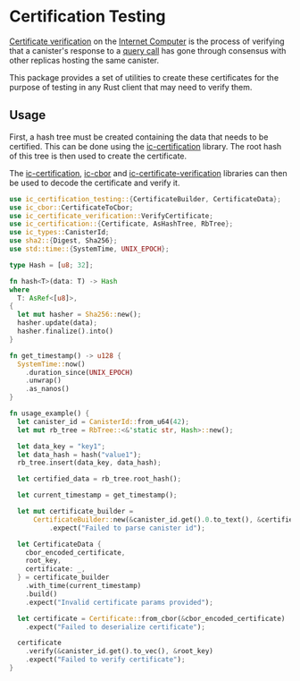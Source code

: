 # Certification Testing

[Certificate verification](https://internetcomputer.org/docs/current/references/ic-interface-spec#canister-signatures) on the [Internet Computer](https://dfinity.org) is the process of verifying that a canister's response to a [query call](https://internetcomputer.org/docs/current/references/ic-interface-spec#http-query) has gone through consensus with other replicas hosting the same canister.

This package provides a set of utilities to create these certificates for the purpose of testing in any Rust client that may need to verify them.

## Usage

First, a hash tree must be created containing the data that needs to be certified. This can be done using the [ic-certification](https://docs.rs/ic_certification/latest/ic_certification/) library. The root hash of this tree is then used to create the certificate.

The [ic-certification](https://docs.rs/ic-certification/latest/ic_certification/), [ic-cbor](https://docs.rs/ic-cbor/latest/ic_cbor/) and [ic-certificate-verification](https://docs.rs/ic-certificate-verification/latest/ic_certificate_verification/) libraries can then be used to decode the certificate and verify it.

```rust
use ic_certification_testing::{CertificateBuilder, CertificateData};
use ic_cbor::CertificateToCbor;
use ic_certificate_verification::VerifyCertificate;
use ic_certification::{Certificate, AsHashTree, RbTree};
use ic_types::CanisterId;
use sha2::{Digest, Sha256};
use std::time::{SystemTime, UNIX_EPOCH};

type Hash = [u8; 32];

fn hash<T>(data: T) -> Hash
where
  T: AsRef<[u8]>,
{
  let mut hasher = Sha256::new();
  hasher.update(data);
  hasher.finalize().into()
}

fn get_timestamp() -> u128 {
  SystemTime::now()
    .duration_since(UNIX_EPOCH)
    .unwrap()
    .as_nanos()
}

fn usage_example() {
  let canister_id = CanisterId::from_u64(42);
  let mut rb_tree = RbTree::<&'static str, Hash>::new();

  let data_key = "key1";
  let data_hash = hash("value1");
  rb_tree.insert(data_key, data_hash);

  let certified_data = rb_tree.root_hash();

  let current_timestamp = get_timestamp();

  let mut certificate_builder =
      CertificateBuilder::new(&canister_id.get().0.to_text(), &certified_data)
          .expect("Failed to parse canister id");

  let CertificateData {
    cbor_encoded_certificate,
    root_key,
    certificate: _,
  } = certificate_builder
    .with_time(current_timestamp)
    .build()
    .expect("Invalid certificate params provided");

  let certificate = Certificate::from_cbor(&cbor_encoded_certificate)
    .expect("Failed to deserialize certificate");

  certificate
    .verify(&canister_id.get().to_vec(), &root_key)
    .expect("Failed to verify certificate");
}
```
